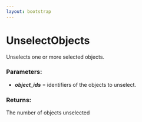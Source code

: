 ```yaml
---
layout: bootstrap
---
```


# UnselectObjects

Unselects one or more selected objects.
          

### Parameters:

- ***object_ids*** = identifiers of the objects to unselect.
        

### Returns:


The number of objects unselected
        


